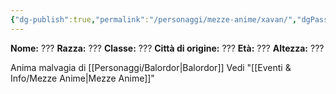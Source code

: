 ```yaml
---
{"dg-publish":true,"permalink":"/personaggi/mezze-anime/xavan/","dgPassFrontmatter":true}
---
```


**Nome:** ???
**Razza:** ???
**Classe:** ???
**Città di origine:** ???
**Età:** ???
**Altezza:** ???

Anima malvagia di [[Personaggi/Balordor\|Balordor]]   Vedi "[[Eventi & Info/Mezze Anime\|Mezze Anime]]"